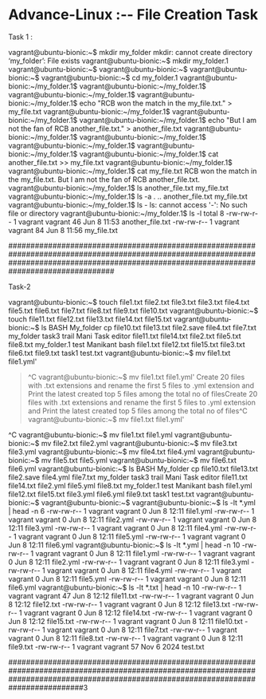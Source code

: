 # Advance-Linux :-- File Creation Task

Task 1 :


vagrant@ubuntu-bionic:~$ mkdir my_folder
mkdir: cannot create directory ‘my_folder’: File exists
vagrant@ubuntu-bionic:~$ mkdir my_folder.1
vagrant@ubuntu-bionic:~$
vagrant@ubuntu-bionic:~$
vagrant@ubuntu-bionic:~$
vagrant@ubuntu-bionic:~$ cd my_folder.1
vagrant@ubuntu-bionic:~/my_folder.1$
vagrant@ubuntu-bionic:~/my_folder.1$
vagrant@ubuntu-bionic:~/my_folder.1$
vagrant@ubuntu-bionic:~/my_folder.1$ echo "RCB won the match in the my_file.txt." > my_file.txt
vagrant@ubuntu-bionic:~/my_folder.1$
vagrant@ubuntu-bionic:~/my_folder.1$
vagrant@ubuntu-bionic:~/my_folder.1$ echo "But I am not the fan of RCB another_file.txt." > another_file.txt
vagrant@ubuntu-bionic:~/my_folder.1$
vagrant@ubuntu-bionic:~/my_folder.1$
vagrant@ubuntu-bionic:~/my_folder.1$
vagrant@ubuntu-bionic:~/my_folder.1$
vagrant@ubuntu-bionic:~/my_folder.1$ cat another_file.txt >> my_file.txt
vagrant@ubuntu-bionic:~/my_folder.1$
vagrant@ubuntu-bionic:~/my_folder.1$ cat my_file.txt
RCB won the match in the my_file.txt.
But I am not the fan of RCB another_file.txt.
vagrant@ubuntu-bionic:~/my_folder.1$ ls
another_file.txt  my_file.txt
vagrant@ubuntu-bionic:~/my_folder.1$ ls -a
.  ..  another_file.txt  my_file.txt
vagrant@ubuntu-bionic:~/my_folder.1$ ls -
ls: cannot access '-': No such file or directory
vagrant@ubuntu-bionic:~/my_folder.1$ ls -l
total 8
-rw-rw-r-- 1 vagrant vagrant 46 Jun  8 11:53 another_file.txt
-rw-rw-r-- 1 vagrant vagrant 84 Jun  8 11:56 my_file.txt

################################################################################################################################################################################################

Task-2

vagrant@ubuntu-bionic:~$ touch file1.txt file2.txt file3.txt file3.txt file4.txt file5.txt file6.txt file7.txt file8.txt file9.txt file10.txt
vagrant@ubuntu-bionic:~$ touch file11.txt file12.txt file13.txt file14.txt file15.txt
vagrant@ubuntu-bionic:~$ ls
BASH      My_folder  cp         file10.txt  file13.txt  file2.save  file4.txt  file7.txt  my_folder    task3     trail
Mani      Task       editor     file11.txt  file14.txt  file2.txt   file5.txt  file8.txt  my_folder.1  test
Manikant  bash       file1.txt  file12.txt  file15.txt  file3.txt   file6.txt  file9.txt  task1        test.txt
vagrant@ubuntu-bionic:~$ mv file1.txt file1.yml'
>
>
> ^C
vagrant@ubuntu-bionic:~$ mv file1.txt file1.yml'
Create 20 files with .txt extensions and rename the first 5 files to .yml extension and Print the latest created top 5 files among the total no of filesCreate 20 files with .txt extensions and rename the first 5 files to .yml extension and Print the latest created top 5 files among the total no of files^C
vagrant@ubuntu-bionic:~$ mv file1.txt file1.yml'

^C
vagrant@ubuntu-bionic:~$ mv file1.txt file1.yml
vagrant@ubuntu-bionic:~$ mv file2.txt file2.yml
vagrant@ubuntu-bionic:~$ mv file3.txt file3.yml
vagrant@ubuntu-bionic:~$ mv file4.txt file4.yml
vagrant@ubuntu-bionic:~$ mv file5.txt file5.yml
vagrant@ubuntu-bionic:~$ mv file6.txt file6.yml
vagrant@ubuntu-bionic:~$ ls
BASH      My_folder  cp         file10.txt  file13.txt  file2.save  file4.yml  file7.txt  my_folder    task3     trail
Mani      Task       editor     file11.txt  file14.txt  file2.yml   file5.yml  file8.txt  my_folder.1  test
Manikant  bash       file1.yml  file12.txt  file15.txt  file3.yml   file6.yml  file9.txt  task1        test.txt
vagrant@ubuntu-bionic:~$
vagrant@ubuntu-bionic:~$
vagrant@ubuntu-bionic:~$ ls -lt *.yml | head -n 6
-rw-rw-r-- 1 vagrant vagrant 0 Jun  8 12:11 file1.yml
-rw-rw-r-- 1 vagrant vagrant 0 Jun  8 12:11 file2.yml
-rw-rw-r-- 1 vagrant vagrant 0 Jun  8 12:11 file3.yml
-rw-rw-r-- 1 vagrant vagrant 0 Jun  8 12:11 file4.yml
-rw-rw-r-- 1 vagrant vagrant 0 Jun  8 12:11 file5.yml
-rw-rw-r-- 1 vagrant vagrant 0 Jun  8 12:11 file6.yml
vagrant@ubuntu-bionic:~$ ls -lt *.yml | head -n 10
-rw-rw-r-- 1 vagrant vagrant 0 Jun  8 12:11 file1.yml
-rw-rw-r-- 1 vagrant vagrant 0 Jun  8 12:11 file2.yml
-rw-rw-r-- 1 vagrant vagrant 0 Jun  8 12:11 file3.yml
-rw-rw-r-- 1 vagrant vagrant 0 Jun  8 12:11 file4.yml
-rw-rw-r-- 1 vagrant vagrant 0 Jun  8 12:11 file5.yml
-rw-rw-r-- 1 vagrant vagrant 0 Jun  8 12:11 file6.yml
vagrant@ubuntu-bionic:~$ ls -lt *.txt | head -n 10
-rw-rw-r-- 1 vagrant vagrant 47 Jun  8 12:12 file11.txt
-rw-rw-r-- 1 vagrant vagrant  0 Jun  8 12:12 file12.txt
-rw-rw-r-- 1 vagrant vagrant  0 Jun  8 12:12 file13.txt
-rw-rw-r-- 1 vagrant vagrant  0 Jun  8 12:12 file14.txt
-rw-rw-r-- 1 vagrant vagrant  0 Jun  8 12:12 file15.txt
-rw-rw-r-- 1 vagrant vagrant  0 Jun  8 12:11 file10.txt
-rw-rw-r-- 1 vagrant vagrant  0 Jun  8 12:11 file7.txt
-rw-rw-r-- 1 vagrant vagrant  0 Jun  8 12:11 file8.txt
-rw-rw-r-- 1 vagrant vagrant  0 Jun  8 12:11 file9.txt
-rw-rw-r-- 1 vagrant vagrant 57 Nov  6  2024 test.txt

#########################################################################################################################################################################################3
